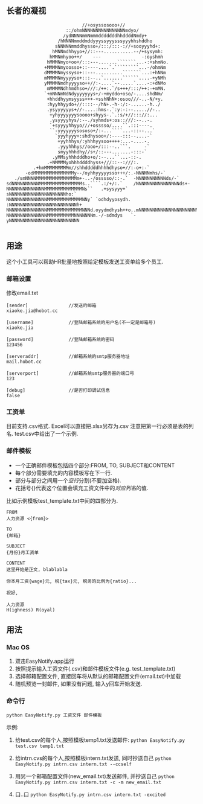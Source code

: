 ## 长者的凝视 ##

```````
                            //+osyssosooo+//
                      ::/ohmNNNNNNNNNNNNNNNNmdyo/
                     /ydNNNNmmNmmmdddddddhhddddNmdy+
                   /hNNNNmmddmddyyyssyyysssyyyhhshddho
                  sNNNNNmmddhysso+/:::/:::-://+sooyyyhd+:
                 hMNNmdhhyyo+//::---...........--/+sysymh:
                hMMNmhyoo++/    ---               -:oyshmh
               hMMMNmyo+oo+/:::---.......```````...-:+shmNo.
              +MMMMNmyoosso+::----....`.`````````...-/ohmNm
              dMMMMNmyssyso+::---..........```````...:+hNNm
              mMMMMNmyyyyso+:::--..`.......``````....-+yNMh
              yMMMMNmdhyyyyso++//:-....`--.....`....-:+dNMo
               mMMMMNdhhmdhso+///:/++:.`/s+++/:::/++:-+mMN.
              `+mNNNmNdNdyyyyyyys+/-+myddo+oso/-....shdNm/
               +hhddhyymsyyss+++-+sshNhN+:osoo///-..-N/+y.
               :hyyhhyydo+//::::--/hN+.-h-:/:-......-h../
               .ysyyyyyys+//-....:hms-.`:y:-:--.....//-..
                +yhyyyyyyysoooo+shyys-.`.:s/+//::://:...
                .ysyyyyhys/:--./syhmds+:os::///:--..-.
                `+syyyyhhyyo///+osssso/....``.:::----.
                ``-yyyyyyysososo+/:-...````...-::--...`
                  `yyyhyyy+:shdhysoo+/:----:::--....-`
                   +yyhhhys/:yhhhyysoo++++:...-....-.
                   .yyyhhhys//ooo+/:::--..```.     -`
                   smyyhhhdhy//s+/::---.......-:::-`
                 .yMMsyhhhdddho+o/:--...``...-::-.
               .+NMMMMyohhhddddhyss+///::--:///:.
          .+hmMMMMMMMMMm//shhdddddhhhhdhyso+//:-o+:-`
       -odMMMMMMMMMMMMMMMy--/oyhhyyyyysso+++/:.-NNNNNmhs/-`
   ./smNNNNMMMMMMMMMMMMMMMm+-..-/osssso/::-.`  -NNNNNNNNNNNds/-`
sdNNNNNNNNNNMMMMMMMMMMMMMMMMs..````.:/+/:.`    /NNNNNNNNNNNNNNNNds+-
NNNNNNNNNNNNNNMMMMMMMMMMMMMMNs``   .+sysyyy+`  sNNNNNNNNNNNNNNNNNNNNNho:`
NNNNNNNNNNNNNNNMMMMMMMMMMMMMNNy` `odhdyyosydh. :NNNNNNNNNNNNNNNNNNNNNNNNNh+
NNNNNNNNNNNNNNNMMMMMMMMMMMMMNNNd.oyydmdhysh++o..mNNNNNNNNNNNNNNNNNNNNNNNNNN
NNNNNNNNNNNNNNNMMMMMMMMMMNNNNNNNm.-/-sdmdys   `-yNNNNNNNNNNNNNNNNNNNNNNNNNN 


```````
## 用途 ##

这个小工具可以帮助HR批量地按照给定模板发送工资单给多个员工.

<!--### 环境配置 ###-->

<!--####Mac OSX####-->

<!--1. 安装pip-->
<!--`brew install pip`-->


<!--####Windows####-->

<!--1. 安装python-->


### 邮箱设置 ###

修改email.txt

````
[sender]               //发送的邮箱
xiaoke.jia@hobot.cc

[username]             //登陆邮箱系统的用户名(不一定是邮箱号)
xiaoke.jia

[password]             //登陆邮箱系统的密码
123456

[serveraddr]           //邮箱系统的smtp服务器地址
mail.hobot.cc

[serverport]           //邮箱系统smtp服务器的端口号
123

[debug]                //是否打印调试信息
false
````

### 工资单 ###

目前支持.csv格式. Excel可以直接把.xlsx另存为.csv
注意把第一行必须是表的列名. test.csv中给出了一个示例.

### 邮件模板 ###

* 一个正确邮件模板包括四个部分:FROM, TO, SUBJECT和CONTENT
* 每个部分需要填充的内容模板写在下一行. 
* 部分与部分之间用一个*空行*分割(不要加空格). 
* 花括号{}代表这个位置会填充工资文件中的*对应列名*的值. 

比如示例模板test_template.txt中间的四部分为. 

````````
FROM
人力资源 <{from}>

TO
{邮箱}

SUBJECT
{月份}月工资单

CONTENT
这里开始是正文, blablabla

你本月工资{wage}元, 税{tax}元, 税务的比例为{ratio}...

祝好,

人力资源
H(ighness) R(oyal)

````````

## 用法 ##

### Mac OS ###

1. 双击EasyNotify.app运行
2. 按照提示输入工资文件(.csv)和邮件模板文件(e.g. test_template.txt)
3. 选择邮箱配置文件, 直接回车将从默认的邮箱配置文件(email.txt)中加载
4. 随机预览一封邮件, 如果没有问题, 输入y回车开始发送.

### 命令行 ###
`python EasyNotify.py 工资文件 邮件模板`

示例:

1. 给test.csv的每个人,按照模板temp1.txt发送邮件: 
`python EasyNotify.py test.csv temp1.txt` 

2. 给intrn.cvs的每个人,按照模板intern.txt发送, 同时抄送自己 
`python EasyNotify.py intrn.csv intern.txt --ccself`

3. 用另一个邮箱配置文件(new_email.txt)发送邮件, 并抄送自己 
`python EasyNotify.py intrn.csv intern.txt -c -m new_email.txt`

4. 口..口 
`python EasyNotify.py intrn.csv intern.txt -excited`


